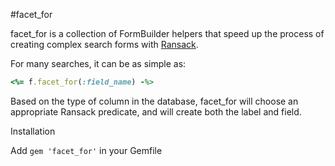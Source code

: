 #facet_for

facet_for is a collection of FormBuilder helpers that speed up the process of creating complex search forms with [Ransack](http://github.com/ernie/ransack).

For many searches, it can be as simple as:

```ruby
<%= f.facet_for(:field_name) -%>
```

Based on the type of column in the database, facet_for will choose an appropriate Ransack predicate, and will create both the label and field.

Installation

Add ```gem 'facet_for'``` in your Gemfile
